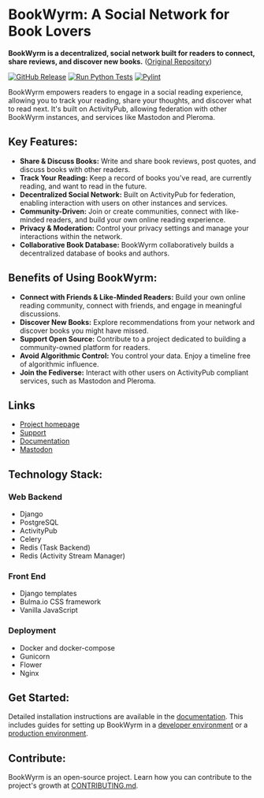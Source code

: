# BookWyrm: A Social Network for Book Lovers

**BookWyrm is a decentralized, social network built for readers to connect, share reviews, and discover new books.** ([Original Repository](https://github.com/bookwyrm-social/bookwyrm))

[![GitHub Release](https://img.shields.io/github/release/bookwyrm-social/bookwyrm.svg?colorB=58839b)](https://github.com/bookwyrm-social/bookwyrm/releases)
[![Run Python Tests](https://github.com/bookwyrm-social/bookwyrm/actions/workflows/django-tests.yml/badge.svg)](https://github.com/bookwyrm-social/bookwyrm/actions/workflows/django-tests.yml)
[![Pylint](https://github.com/bookwyrm-social/bookwyrm/actions/workflows/pylint.yml/badge.svg)](https://github.com/bookwyrm-social/bookwyrm/actions/workflows/pylint.yml)

BookWyrm empowers readers to engage in a social reading experience, allowing you to track your reading, share your thoughts, and discover what to read next. It's built on ActivityPub, allowing federation with other BookWyrm instances, and services like Mastodon and Pleroma.

## Key Features:

*   **Share & Discuss Books:** Write and share book reviews, post quotes, and discuss books with other readers.
*   **Track Your Reading:** Keep a record of books you've read, are currently reading, and want to read in the future.
*   **Decentralized Social Network:** Built on ActivityPub for federation, enabling interaction with users on other instances and services.
*   **Community-Driven:** Join or create communities, connect with like-minded readers, and build your own online reading experience.
*   **Privacy & Moderation:** Control your privacy settings and manage your interactions within the network.
*   **Collaborative Book Database:** BookWyrm collaboratively builds a decentralized database of books and authors.

## Benefits of Using BookWyrm:

*   **Connect with Friends & Like-Minded Readers:** Build your own online reading community, connect with friends, and engage in meaningful discussions.
*   **Discover New Books:** Explore recommendations from your network and discover books you might have missed.
*   **Support Open Source:** Contribute to a project dedicated to building a community-owned platform for readers.
*   **Avoid Algorithmic Control:** You control your data.  Enjoy a timeline free of algorithmic influence.
*   **Join the Fediverse:** Interact with other users on ActivityPub compliant services, such as Mastodon and Pleroma.

## Links

*   [Project homepage](https://joinbookwyrm.com/)
*   [Support](https://patreon.com/bookwyrm)
*   [Documentation](https://docs.joinbookwyrm.com/)
*   [Mastodon](https://tech.lgbt/@bookwyrm)

## Technology Stack:

### Web Backend
*   Django
*   PostgreSQL
*   ActivityPub
*   Celery
*   Redis (Task Backend)
*   Redis (Activity Stream Manager)

### Front End
*   Django templates
*   Bulma.io CSS framework
*   Vanilla JavaScript

### Deployment
*   Docker and docker-compose
*   Gunicorn
*   Flower
*   Nginx

## Get Started:

Detailed installation instructions are available in the [documentation](https://docs.joinbookwyrm.com/). This includes guides for setting up BookWyrm in a [developer environment](https://docs.joinbookwyrm.com/install-dev.html) or a [production environment](https://docs.joinbookwyrm.com/install-prod.html).

## Contribute:

BookWyrm is an open-source project. Learn how you can contribute to the project's growth at [CONTRIBUTING.md](https://github.com/bookwyrm-social/bookwyrm/blob/main/CONTRIBUTING.md).